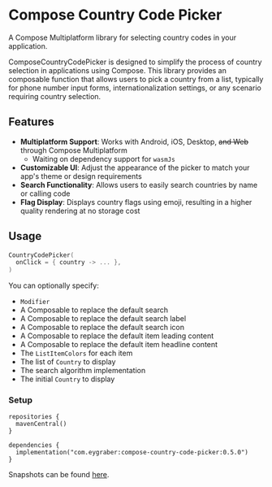 # Compose Country Code Picker

A Compose Multiplatform library for selecting country codes in your application.

ComposeCountryCodePicker is designed to simplify the process of country selection in applications using 
Compose. This library provides an composable function that allows users to pick a country from a list,
typically for phone number input forms, internationalization settings, or any scenario requiring country selection.

## Features

  - **Multiplatform Support**: Works with Android, iOS, Desktop, ~~and Web~~ through Compose Multiplatform
    - Waiting on dependency support for `wasmJs`
  - **Customizable UI**: Adjust the appearance of the picker to match your app's theme or design requirements
  - **Search Functionality**: Allows users to easily search countries by name or calling code
  - **Flag Display**: Displays country flags using emoji, resulting in a higher quality rendering at no storage cost

## Usage

```kotlin
CountryCodePicker(
  onClick = { country -> ... },
)
```

You can optionally specify:

  - `Modifier`
  - A Composable to replace the default search
  - A Composable to replace the default search label
  - A Composable to replace the default search icon
  - A Composable to replace the default item leading content
  - A Composable to replace the default item headline content
  - The `ListItemColors` for each item
  - The list of `Country` to display
  - The search algorithm implementation
  - The initial `Country` to display

### Setup

```
repositories {
  mavenCentral()
}

dependencies {
  implementation("com.eygraber:compose-country-code-picker:0.5.0")
}
```

Snapshots can be found [here](https://s01.oss.sonatype.org/#nexus-search;gav~com.eygraber~compose-country-code-picker~~~).
